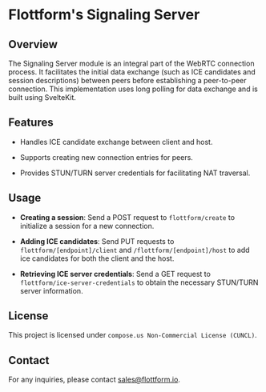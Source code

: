 # Flottform's Signaling Server

## Overview

The Signaling Server module is an integral part of the WebRTC connection process. It facilitates the initial data exchange (such as ICE candidates and session descriptions) between peers before establishing a peer-to-peer connection. This implementation uses long polling for data exchange and is built using SvelteKit.

## Features

- Handles ICE candidate exchange between client and host.

- Supports creating new connection entries for peers.

- Provides STUN/TURN server credentials for facilitating NAT traversal.

## Usage

- **Creating a session**: Send a POST request to `flottform/create` to initialize a session for a new connection.

- **Adding ICE candidates**: Send PUT requests to `flottform/[endpoint]/client` and `/flottform/[endpoint]/host` to add ice candidates for both the client and the host.

- **Retrieving ICE server credentials**: Send a GET request to `flottform/ice-server-credentials` to obtain the necessary STUN/TURN server information.

## License

This project is licensed under `compose.us Non-Commercial License (CUNCL)`.

## Contact

For any inquiries, please contact sales@flottform.io.
